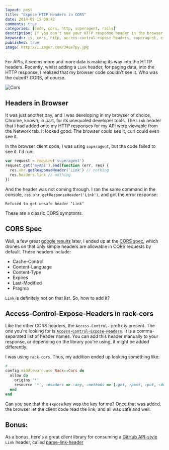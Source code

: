 ```yaml
---
layout: post
title: "Expose HTTP Headers in CORS"
date: 2014-09-15 09:42
comments: true
categories: [Code, cors, http, superagent, rails]
description: If you don't see your HTTP response header in the browser, check your CORS policy.  It's likely the culprit.
keywords: js, cors, http, access-control-expose-headers, superagent, expose, unsafe header, Link, github api
published: true
image: http://i.imgur.com/JAce7py.jpg
---
```


For APIs, it seems more and more data is making its way into the HTTP headers.  Recently, whilst adding a `Link` header, for paging data, into the HTTP response, I realized that my browser code couldn't see it.  Who was the culprit?  CORS, of course.

![Cors](http://i.imgur.com/JAce7py.jpg)

<!--more-->

## Headers in Browser 

It was just another day, and I was developing in my browser of choice, Chrome, known, in part, for its unequaled developer tools.  The `Link` header that I had added onto my HTTP responses for my API were viewable from the Network tab.  It looked good.  The browser could see it, curl could even see it.

In the browser client code, I was using `superagent`, but the code failed to see it.  I'd run:
  
```js
var request = require('superagent')
request.get('myApi').end(function (err, res) {
  res.xhr.getResponseHeader('Link') // nothing
  res.headers.link // nothing
})
```

And the header was not coming through.  I ran the same command in the console, `res.xhr.getResponseHeader('Link')`, and got the error response:

```
Refused to get unsafe header ‘Link’
```

These are a classic CORS symptoms.  

## CORS Spec

Well, a few great [google results](http://blog.import.io/tech-blog/exposing-headers-over-cors-with-access-control-expose-headers) later, I ended up at the [CORS spec](http://www.w3.org/TR/cors/#simple-response-header), which drones on that only simple headers are allowable in CORS requests by default.  These headers include:

- Cache-Control
- Content-Language
- Content-Type
- Expires
- Last-Modified
- Pragma

`Link` is definitely not on that list.  So, how to add it?

## Access-Control-Expose-Headers in rack-cors

Like the other CORS headers, the `Access-Control-` prefix is present.  The one you're looking for is [`Access-Control-Expose-Headers`](https://developer.mozilla.org/en-US/docs/Web/HTTP/Access_control_CORS).  It is a comma-separated list of header names. You can add this header manually to your response, or depending on the library you're using, it might be added differently.

I was using `rack-cors`.  Thus, my addition ended up looking something like:

```ruby config/application.rb
# ...
config.middleware.use Rack::Cors do
  allow do
    origins '*'
    resource '*', :headers => :any, :methods => [:get, :post, :put, :delete, :options], :expose => ['Link']
  end
end
```

Can you see that the `expose` key was the key for me?  Once that was added, the browser let the client code read the link, and all was safe and well.  

## Bonus:

As a bonus, here's a great client library for consuming a [GitHub API-style](https://developer.github.com/v3/#link-header) `Link` header, called [parse-link-header](https://www.npmjs.org/package/parse-link-header) 